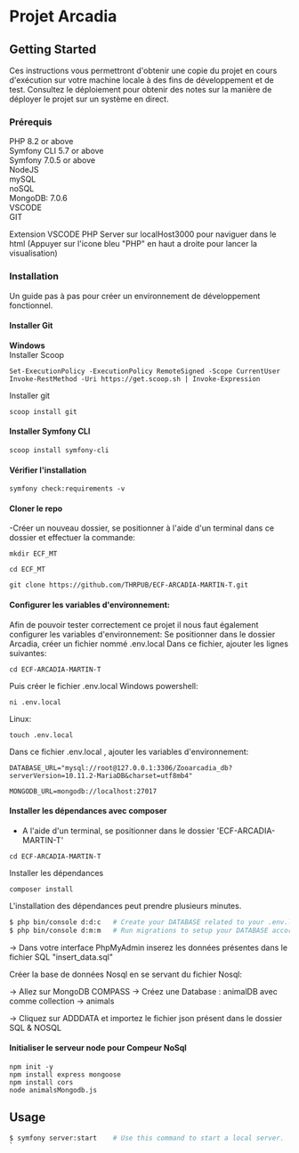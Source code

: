 # __Projet Arcadia__

## __Getting Started__

Ces instructions vous permettront d'obtenir une copie du projet en cours d'exécution sur votre machine locale à des fins de développement et de test. Consultez le déploiement pour obtenir des notes sur la manière de déployer le projet sur un système en direct.

### __Prérequis__

PHP 8.2 or above </br>
Symfony CLI 5.7 or above </br>
Symfony 7.0.5 or above <br />
NodeJS <br />
mySQL </br>
noSQL </br>
MongoDB: 7.0.6 </br>
VSCODE </br>
GIT </br>

Extension VSCODE PHP Server sur localHost3000 pour naviguer dans le html
(Appuyer sur l'icone bleu "PHP" en haut a droite pour lancer la visualisation)

### __Installation__
Un guide pas à pas pour créer un environnement de développement fonctionnel.

#### Installer Git

__Windows__ </br>
Installer Scoop
```
Set-ExecutionPolicy -ExecutionPolicy RemoteSigned -Scope CurrentUser
Invoke-RestMethod -Uri https://get.scoop.sh | Invoke-Expression
```
Installer git
```
scoop install git
````

#### Installer Symfony CLI
```
scoop install symfony-cli
```

#### Vérifier l'installation
```
symfony check:requirements -v
```

#### Cloner le repo </br>
-Créer un nouveau dossier, se positionner à l'aide d'un terminal  dans ce dossier et effectuer la commande:
```
mkdir ECF_MT
```
```
cd ECF_MT
```
```
git clone https://github.com/THRPUB/ECF-ARCADIA-MARTIN-T.git
```

#### Configurer les variables d'environnement:

Afin de pouvoir tester correctement ce projet il nous faut également configurer les variables d'environnement:
Se positionner dans le dossier Arcadia, créer un fichier nommé .env.local
Dans ce fichier, ajouter les lignes suivantes:
```
cd ECF-ARCADIA-MARTIN-T
```
Puis créer le fichier .env.local
Windows powershell:
```
ni .env.local
```
Linux: 
```
touch .env.local
```
Dans ce fichier .env.local , ajouter les variables d'environnement:

```
DATABASE_URL="mysql://root@127.0.0.1:3306/Zooarcadia_db?serverVersion=10.11.2-MariaDB&charset=utf8mb4" 

MONGODB_URL=mongodb://localhost:27017 
```
#### Installer les dépendances avec composer
- A l'aide d'un terminal, se positionner dans le dossier 'ECF-ARCADIA-MARTIN-T'
```
cd ECF-ARCADIA-MARTIN-T
```
Installer les dépendances
```
composer install
```
L'installation des dépendances peut prendre plusieurs minutes.

```bash
$ php bin/console d:d:c   # Create your DATABASE related to your .env.local configuration
$ php bin/console d:m:m   # Run migrations to setup your DATABASE according to your entities
```

-> Dans votre interface PhpMyAdmin inserez les données présentes dans le fichier SQL "insert_data.sql"

Créer la base de données Nosql en se servant du fichier Nosql:

-> Allez sur MongoDB COMPASS
-> Créez une Database : animalDB avec comme collection -> animals

-> Cliquez sur ADDDATA et importez le fichier json présent dans le dossier SQL & NOSQL

#### Initialiser le serveur node pour Compeur NoSql </br>

```
npm init -y
npm install express mongoose
npm install cors
node animalsMongodb.js
```

## Usage

```bash
$ symfony server:start    # Use this command to start a local server.
`
